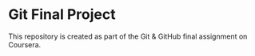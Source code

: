# Git Final Project
This repository is created as part of the Git & GitHub final assignment on Coursera.

